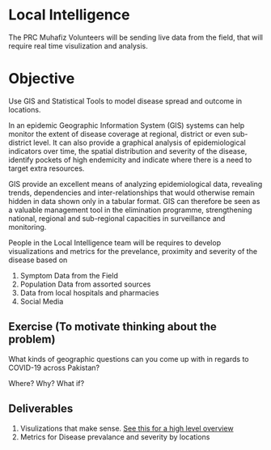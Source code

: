 # Local Intelligence
The PRC Muhafiz Volunteers will be sending live data from the field, that will require real time visulization and analysis.

# Objective
Use GIS and Statistical Tools to model disease spread and outcome in locations.

In an epidemic Geographic Information System (GIS) systems can help monitor the extent of disease coverage at regional, district or even sub-district level. It can also provide a graphical analysis of epidemiological indicators over time, the spatial distribution and severity of the disease, identify pockets of high endemicity and indicate where there is a need to target extra resources. 

GIS provide an excellent means of analyzing epidemiological data, revealing trends, dependencies and inter-relationships that would otherwise remain hidden in data shown only in a tabular format. GIS can therefore be seen as a valuable management tool in the elimination programme, strengthening national, regional and sub-regional capacities in surveillance and monitoring.

People in the Local Intelligence team will be requires to develop visualizations and metrics for the prevelance, proximity and severity of the disease based on

1. Symptom Data from the Field
2. Population Data from assorted sources
3. Data from local hospitals and pharmacies
4. Social Media

## Exercise (To motivate thinking about the problem) 
What kinds of geographic questions can you come up with in regards to COVID-19 across Pakistan?

Where? Why? What if?

## Deliverables
1. Visulizations that make sense. [See this for a high level overview](https://www.esri.com/arcgis-blog/products/product/mapping/mapping-coronavirus-responsibly/)
2. Metrics for Disease prevalance and severity by locations
